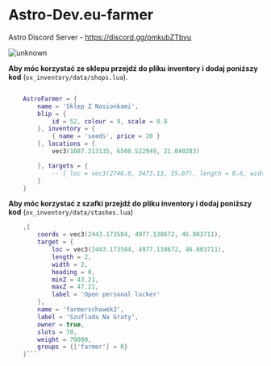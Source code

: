# Astro-Dev.eu-farmer
Astro Discord Server - https://discord.gg/pmkubZTbvu

![unknown](https://user-images.githubusercontent.com/106449079/190670489-03f074f6-fef1-49e1-8efb-246cec7ef3c5.png)


**Aby móc korzystać ze sklepu przejdź do pliku inventory i dodaj poniższy kod** (`ox_inventory/data/shops.lua`).
```lua

	AstroFarmer = {
		name = 'Sklep Z Nasionkami',
		blip = {
			id = 52, colour = 9, scale = 0.8
		}, inventory = {
			{ name = 'seeds', price = 20 }
		}, locations = {
			vec3(1087.213135, 6508.522949, 21.040283)

		}, targets = {
			-- { loc = vec3(2746.8, 3473.13, 55.67), length = 0.6, width = 3.0, heading = 65.0, minZ = 55.0, maxZ = 56.8, distance = 3.0 }
		}
	}
```
**Aby móc korzystać z szafki przejdź do pliku inventory i dodaj poniższy kod** (`ox_inventory/data/stashes.lua`)
```lua
	,{
		coords = vec3(2443.173584, 4977.138672, 46.803711),
		target = {
			loc = vec3(2443.173584, 4977.138672, 46.803711),
			length = 2,
			width = 2,
			heading = 0,
			minZ = 43.21,
			maxZ = 47.21,
			label = 'Open personal locker'
		},
		name = 'farmerschowek2',
		label = 'Szuflada Na Graty',
		owner = true,
		slots = 70,
		weight = 70000,
		groups = {['farmer'] = 0}
	}```

